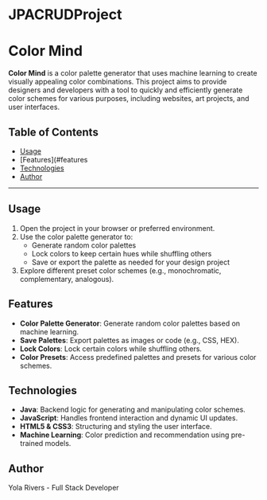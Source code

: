# JPACRUDProject

# Color Mind

**Color Mind** is a color palette generator that uses machine learning to create visually appealing color combinations. This project aims to provide designers and developers with a tool to quickly and efficiently generate color schemes for various purposes, including websites, art projects, and user interfaces.

## Table of Contents

- [Usage](#usage)
- [Features](#features
- [Technologies](#technologies)
- [Author](#author)

---

## Usage

1. Open the project in your browser or preferred environment.
2. Use the color palette generator to:
   - Generate random color palettes
   - Lock colors to keep certain hues while shuffling others
   - Save or export the palette as needed for your design project
3. Explore different preset color schemes (e.g., monochromatic, complementary, analogous).

## Features

- **Color Palette Generator**: Generate random color palettes based on machine learning.
- **Save Palettes**: Export palettes as images or code (e.g., CSS, HEX).
- **Lock Colors**: Lock certain colors while shuffling others.
- **Color Presets**: Access predefined palettes and presets for various color schemes.

## Technologies

- **Java**: Backend logic for generating and manipulating color schemes.
- **JavaScript**: Handles frontend interaction and dynamic UI updates.
- **HTML5 & CSS3**: Structuring and styling the user interface.
- **Machine Learning**: Color prediction and recommendation using pre-trained models.

## Author

Yola Rivers - Full Stack Developer 
